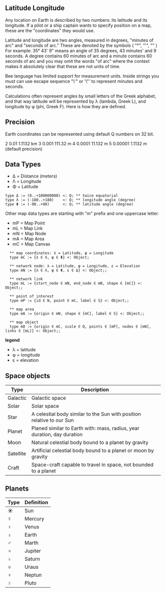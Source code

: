 ## Latitude Longitude

Any location on Earth is described by two numbers: its latitude and its longitude. If a pilot or a ship captain wants to specify position on a map, these are the "coordinates" they would use.

Latitude and longitude are two angles, measured in degrees, "minutes of arc" and "seconds of arc." These are denoted by the symbols ( "°",   "'",   ""  ) For example: 35° 43' 9" means an angle of 35 degrees, 43 minutes' and 9 seconds. A degree contains 60 minutes of arc and a minute contains 60 seconds of arc and you may omit the words "of arc" where the context makes it absolutely clear that these are not units of time.

Bee language has limited support for measurement units. Inside strings you must can use escape sequence "\\'" or '\\"' to represent minutes and seconds. 

Calculations often represent angles by small letters of the Greek alphabet, and that way latitude will be represented by λ (lambda, Greek L), and longitude by φ (phi, Greek F). Here is how they are defined. 

## Precision

Earth coordinates can be represented using default Q numbers on 32 bit.

2	0.01	1.1132 km
3	0.001	111.32 m
4	0.0001	11.132 m
5	0.00001	1.1132 m (default precision)

## Data Types

* Δ = Distance (meters)
* Λ = Longitude
* Φ = Latitude

```
type Δ := (0..+100000000) <: Q; ** twice equatorial
type Λ := (-180..+180)    <: Q; ** longitude angle (degree)
type Φ := (-90..+90)      <: Q; ** latitude angle (degree)
```

Other map data types are starting with "m" prefix and one uppercase letter.

* mP  = Map Point
* mL  = Map Link
* mN  = Map Node
* mA  = Map Area
* mC  = Map Canvas

```
  ** map coordinates: λ = Latitude, φ = Longitude 
  type mC := {λ ∈ Λ, φ ∈ Φ} <: Object;
  
  ** network node: λ = Latitude, φ = Longitude, ε = Elevation
  type mN := {λ ∈ Λ, φ ∈ Φ, ε ∈ Δ} <: Object;;             
 
  ** network link
  type mL := {start_node ∈ mN, end_node ∈ mN, shape ∈ [mC]} <: Object;;
  
  ** point of interest
  type mP := {id ∈ N, point ∈ mC, label ∈ S} <: Object;;

  ** map area 
  type mA := {origin ∈ mN, shape ∈ [mC], label ∈ S} <: Object;;
  
  ** map object
  type mO := {origin ∈ mC, scale ∈ Q, points ∈ [mP], nodes ∈ [mN], links ∈ [mL]} <: Object;;
```

**legend**

* λ = latitude
* φ = longitude
* ε = elevation

## Space objects

Type     | Description
---------|-------------------------------------------------------------------------
Galactic | Galactic space
Solar    | Solar space
Star     | A celestial body similar to the Sun with position relative to our Sun
Planet   | Planed similar to Earth with: mass, radius, year duration, day duration
Moon     | Natural celestial body bound to a planet by gravity
Satellite| Artificial celestial body bound to a planet or moon by gravity
Craft    | Space-craft capable to travel in space, not bounded to a planet


## Planets

Type   | Definition
-------|---------------------------------------------------------------------------
☀      | Sun
☿      | Mercury
♀      | Venus
♁      | Earth
♂      | Marth
♃      | Jupiter
♄      | Saturn
♅      | Uraus      
♆      | Neptun
♇      | Pluto
